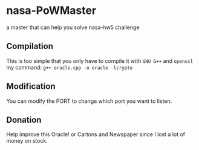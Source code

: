 # nasa-PoWMaster
a master that can help you solve nasa-hw5 challenge

## Compilation
This is too simple that you only have to compile it with `GNU G++` and `openssl`
my command: `g++ oracle.cpp -o oracle -lcrypto`

## Modification
You can modify the PORT to change which port you want to listen.

## Donation
Help improve this Oracle!
or
Cartons and Newspaper since I lost a lot of money on stock.